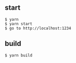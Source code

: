 ## start

```
$ yarn
$ yarn start
$ go to http://localhost:1234
```

## build

```
$ yarn build
```
